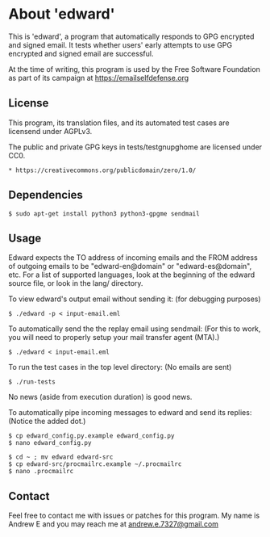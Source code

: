 # About 'edward'

This is 'edward', a program that automatically responds to GPG encrypted and
signed email. It tests whether users' early attempts to use GPG encrypted and
signed email are successful.

At the time of writing, this program is used by the Free Software Foundation
as part of its campaign at https://emailselfdefense.org

## License

This program, its translation files, and its automated test cases are licensend
under AGPLv3.

The public and private GPG keys in tests/testgnupghome are licensed under CC0.

    * https://creativecommons.org/publicdomain/zero/1.0/

## Dependencies

    $ sudo apt-get install python3 python3-gpgme sendmail

## Usage

Edward expects the TO address of incoming emails and the FROM address of
outgoing emails to be "edward-en@domain" or "edward-es@domain", etc. For a list
of supported languages, look at the beginning of the edward source file, or
look in the lang/ directory.

To view edward's output email without sending it: (for debugging purposes)

    $ ./edward -p < input-email.eml

To automatically send the the replay email using sendmail: (For this to work,
you will need to properly setup your mail transfer agent (MTA).)

    $ ./edward < input-email.eml

To run the test cases in the top level directory: (No emails are sent)

    $ ./run-tests

No news (aside from execution duration) is good news.

To automatically pipe incoming messages to edward and send its replies: (Notice
the added dot.)

    $ cp edward_config.py.example edward_config.py
    $ nano edward_config.py

    $ cd ~ ; mv edward edward-src
    $ cp edward-src/procmailrc.example ~/.procmailrc
    $ nano .procmailrc

## Contact

Feel free to contact me with issues or patches for this program. My name is
Andrew E and you may reach me at andrew.e.7327@gmail.com

